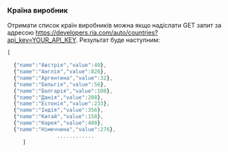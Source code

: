### Країна виробник

Отримати список країн виробників можна якщо надіслати GET запит за адресою https://developers.ria.com/auto/countries?api_key=YOUR_API_KEY. Результат буде наступним:
```javascript
[

  {"name":"Австрія","value":40},
  {"name":"Англія","value":826},
  {"name":"Аргентина","value":32},
  {"name":"Бельгія","value":56},
  {"name":"Болгарія","value":100},
  {"name":"Данія","value":208},
  {"name":"Естонія","value":233},
  {"name":"Індія","value":356},
  {"name":"Китай","value":158},
  {"name":"Корея","value":408},
  {"name":"Німеччина","value":276},
                ............
     ]
````
